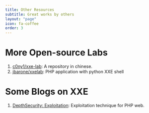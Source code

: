 ```yaml
---
title: Other Resources
subtitle: Great works by others
layout: "page"
icon: fa-coffee
order: 3
---
```


# More Open-source Labs
1. [c0ny1/xxe-lab](https://github.com/c0ny1/xxe-lab): A repository in chinese.
2. [jbarone/xxelab](https://github.com/jbarone/xxelab): PHP application with python XXE shell

# Some Blogs on XXE
1. [DepthSecurity: Exploitation](https://depthsecurity.com/blog/exploitation-xml-external-entity-xxe-injection): Exploitation technique for PHP web.
